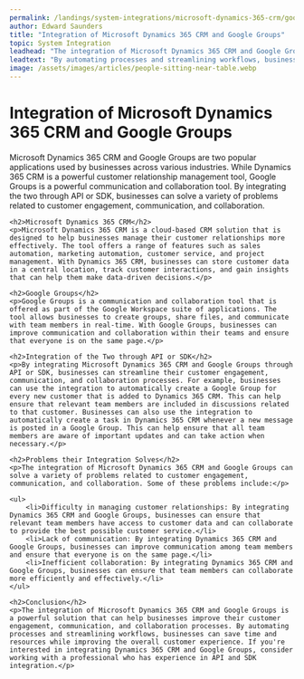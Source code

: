```yaml
---
permalink: /landings/system-integrations/microsoft-dynamics-365-crm/google-groups
author: Edward Saunders
title: "Integration of Microsoft Dynamics 365 CRM and Google Groups"
topic: System Integration
leadhead: "The integration of Microsoft Dynamics 365 CRM and Google Groups is a powerful solution that can help businesses improve their customer engagement, communication, and collaboration processes"
leadtext: "By automating processes and streamlining workflows, businesses can save time and resources while improving the overall customer experience. If you're interested in integrating Dynamics 365 CRM and Google Groups, consider working with a professional who has experience in API and SDK integration."
image: /assets/images/articles/people-sitting-near-table.webp
---
```

<div class="arttext">	<h1>Integration of Microsoft Dynamics 365 CRM and Google Groups</h1>
	<p>Microsoft Dynamics 365 CRM and Google Groups are two popular applications used by businesses across various industries. While Dynamics 365 CRM is a powerful customer relationship management tool, Google Groups is a powerful communication and collaboration tool. By integrating the two through API or SDK, businesses can solve a variety of problems related to customer engagement, communication, and collaboration.</p>

	<h2>Microsoft Dynamics 365 CRM</h2>
	<p>Microsoft Dynamics 365 CRM is a cloud-based CRM solution that is designed to help businesses manage their customer relationships more effectively. The tool offers a range of features such as sales automation, marketing automation, customer service, and project management. With Dynamics 365 CRM, businesses can store customer data in a central location, track customer interactions, and gain insights that can help them make data-driven decisions.</p>

	<h2>Google Groups</h2>
	<p>Google Groups is a communication and collaboration tool that is offered as part of the Google Workspace suite of applications. The tool allows businesses to create groups, share files, and communicate with team members in real-time. With Google Groups, businesses can improve communication and collaboration within their teams and ensure that everyone is on the same page.</p>

	<h2>Integration of the Two through API or SDK</h2>
	<p>By integrating Microsoft Dynamics 365 CRM and Google Groups through API or SDK, businesses can streamline their customer engagement, communication, and collaboration processes. For example, businesses can use the integration to automatically create a Google Group for every new customer that is added to Dynamics 365 CRM. This can help ensure that relevant team members are included in discussions related to that customer. Businesses can also use the integration to automatically create a task in Dynamics 365 CRM whenever a new message is posted in a Google Group. This can help ensure that all team members are aware of important updates and can take action when necessary.</p>

	<h2>Problems their Integration Solves</h2>
	<p>The integration of Microsoft Dynamics 365 CRM and Google Groups can solve a variety of problems related to customer engagement, communication, and collaboration. Some of these problems include:</p>

	<ul>
		<li>Difficulty in managing customer relationships: By integrating Dynamics 365 CRM and Google Groups, businesses can ensure that relevant team members have access to customer data and can collaborate to provide the best possible customer service.</li>
		<li>Lack of communication: By integrating Dynamics 365 CRM and Google Groups, businesses can improve communication among team members and ensure that everyone is on the same page.</li>
		<li>Inefficient collaboration: By integrating Dynamics 365 CRM and Google Groups, businesses can ensure that team members can collaborate more efficiently and effectively.</li>
	</ul>

	<h2>Conclusion</h2>
	<p>The integration of Microsoft Dynamics 365 CRM and Google Groups is a powerful solution that can help businesses improve their customer engagement, communication, and collaboration processes. By automating processes and streamlining workflows, businesses can save time and resources while improving the overall customer experience. If you're interested in integrating Dynamics 365 CRM and Google Groups, consider working with a professional who has experience in API and SDK integration.</p>

</div>